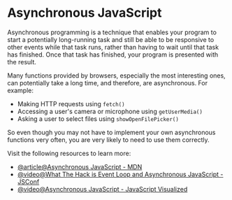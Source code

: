 # Asynchronous JavaScript

Asynchronous programming is a technique that enables your program to start a potentially long-running task and still be able to be responsive to other events while that task runs, rather than having to wait until that task has finished. Once that task has finished, your program is presented with the result.

Many functions provided by browsers, especially the most interesting ones, can potentially take a long time, and therefore, are asynchronous. For example:

- Making HTTP requests using `fetch()`
- Accessing a user's camera or microphone using `getUserMedia()`
- Asking a user to select files using `showOpenFilePicker()`

So even though you may not have to implement your own asynchronous functions very often, you are very likely to need to use them correctly.

Visit the following resources to learn more:

- [@article@Asynchronous JavaScript - MDN](https://developer.mozilla.org/en-US/docs/Learn/JavaScript/Asynchronous/Introducing)
- [@video@What The Hack is Event Loop and Asynchronous JavaScript - JSConf](https://youtu.be/8aGhZQkoFbQ)
- [@video@Asynchronous JavaScript - JavaScript Visualized](https://youtu.be/eiC58R16hb8)
